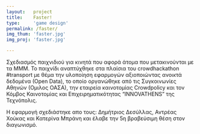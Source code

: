 ```yaml
---
layout:   project
title:    Faster!
type:     'game design'
permalink: /faster/
img_thum: 'faster.jpg'
img_proj: 'faster.jpg'

---
```


Σχεδιασμός παιχνιδιού για κινητά που αφορά άτομα που μετακινούνται με τα ΜΜΜ. Το παιχνίδι αναπτύχθηκε στα πλαίσια του crowdhackathon #transport με θέμα την υλοποίηση εφαρμογών αξιοποιώντας ανοικτά δεδομένα (Οpen Data), το οποίο οργανώθηκε από τις Συγκοινωνίες Αθηνών (Ομιλος ΟΑΣΑ), την εταιρεία καινοτομίας Crowdpolicy και τον Κόμβος Καινοτομίας και Επιχειρηματικότητας “INNOVATHENS” της Τεχνόπολις.

Η εφαρμογή σχεδιάστηκε απο τους: Δημήτριος Δεσύλλας, Αντρέας Χούκας και Κατερίνα Μπράνη και έλαβε την 5η βραβεύσιμη θέση στον διαγωνισμό.

